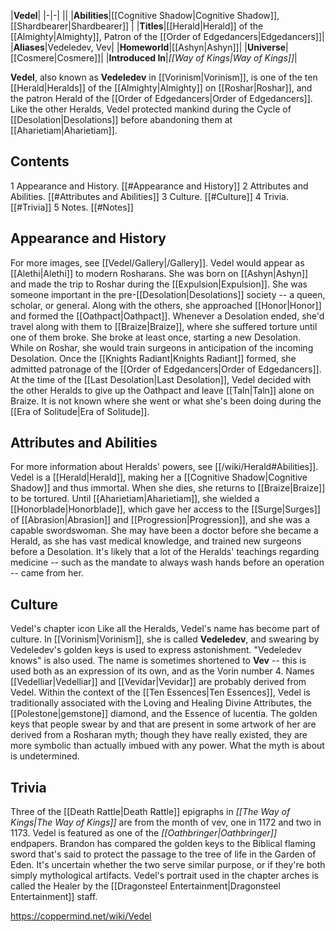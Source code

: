 |**Vedel**|
|-|-|
||
|**Abilities**|[[Cognitive Shadow\|Cognitive Shadow]], [[Shardbearer\|Shardbearer]] |
|**Titles**|[[Herald\|Herald]] of the [[Almighty\|Almighty]], Patron of the [[Order of Edgedancers\|Edgedancers]]|
|**Aliases**|Vedeledev, Vev|
|**Homeworld**|[[Ashyn\|Ashyn]]|
|**Universe**|[[Cosmere\|Cosmere]]|
|**Introduced In**|*[[Way of Kings\|Way of Kings]]*|

**Vedel**, also known as **Vedeledev** in [[Vorinism\|Vorinism]], is one of the ten [[Herald\|Heralds]] of the [[Almighty\|Almighty]] on [[Roshar\|Roshar]], and the patron Herald of the [[Order of Edgedancers\|Order of Edgedancers]]. Like the other Heralds, Vedel protected mankind during the Cycle of [[Desolation\|Desolations]] before abandoning them at [[Aharietiam\|Aharietiam]].

## Contents

1 Appearance and History. [[#Appearance and History]] 
2 Attributes and Abilities. [[#Attributes and Abilities]] 
3 Culture. [[#Culture]] 
4 Trivia. [[#Trivia]] 
5 Notes. [[#Notes]] 


## Appearance and History
 
For more images, see [[Vedel/Gallery\|/Gallery]].
Vedel would appear as [[Alethi\|Alethi]] to modern Rosharans. She was born on [[Ashyn\|Ashyn]] and made the trip to Roshar during the [[Expulsion\|Expulsion]]. She was someone important in the pre-[[Desolation\|Desolations]] society -- a queen, scholar, or general. Along with the others, she approached [[Honor\|Honor]] and formed the [[Oathpact\|Oathpact]]. Whenever a Desolation ended, she'd travel along with them to [[Braize\|Braize]], where she suffered torture until one of them broke. She broke at least once, starting a new Desolation.
While on Roshar, she would train surgeons in anticipation of the incoming Desolation. Once the [[Knights Radiant\|Knights Radiant]] formed, she admitted patronage of the [[Order of Edgedancers\|Order of Edgedancers]]. At the time of the [[Last Desolation\|Last Desolation]], Vedel decided with the other Heralds to give up the Oathpact and leave [[Taln\|Taln]] alone on Braize. It is not known where she went or what she's been doing during the [[Era of Solitude\|Era of Solitude]].


## Attributes and Abilities
 
For more information about Heralds' powers, see [[/wiki/Herald#Abilities]].
Vedel is a [[Herald\|Herald]], making her a [[Cognitive Shadow\|Cognitive Shadow]] and thus immortal. When she dies, she returns to [[Braize\|Braize]] to be tortured. Until [[Aharietiam\|Aharietiam]], she wielded a [[Honorblade\|Honorblade]], which gave her access to the [[Surge\|Surges]] of [[Abrasion\|Abrasion]] and [[Progression\|Progression]], and she was a capable swordswoman.
She may have been a doctor before she became a Herald, as she has vast medical knowledge, and trained new surgeons before a Desolation. It's likely that a lot of the Heralds' teachings regarding medicine -- such as the mandate to always wash hands before an operation -- came from her.

## Culture
  Vedel's chapter icon
Like all the Heralds, Vedel's name has become part of culture. In [[Vorinism\|Vorinism]], she is called **Vedeledev**, and swearing by Vedeledev's golden keys is used to express astonishment. "Vedeledev knows" is also used. The name is sometimes shortened to **Vev** -- this is used both as an expression of its own, and as the Vorin number 4. Names [[Vedelliar\|Vedelliar]] and [[Vevidar\|Vevidar]] are probably derived from Vedel.
Within the context of the [[Ten Essences\|Ten Essences]], Vedel is traditionally associated with the Loving and Healing Divine Attributes, the [[Polestone\|gemstone]] diamond, and the Essence of lucentia.
The golden keys that people swear by and that are present in some artwork of her are derived from a Rosharan myth; though they have really existed, they are more symbolic than actually imbued with any power. What the myth is about is undetermined.

## Trivia
Three of the [[Death Rattle\|Death Rattle]] epigraphs in *[[The Way of Kings\|The Way of Kings]]* are from the month of vev, one in 1172 and two in 1173.
Vedel is featured as one of the *[[Oathbringer\|Oathbringer]]* endpapers.
Brandon has compared the golden keys to the Biblical flaming sword that's said to protect the passage to the tree of life in the Garden of Eden. It's uncertain whether the two serve similar purpose, or if they're both simply mythological artifacts.
Vedel's portrait used in the chapter arches is called the Healer by the [[Dragonsteel Entertainment\|Dragonsteel Entertainment]] staff.


https://coppermind.net/wiki/Vedel
